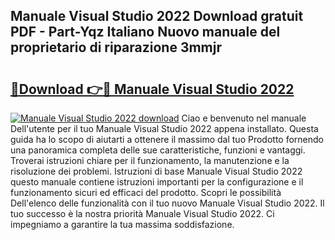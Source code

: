 ## Manuale Visual Studio 2022 Download gratuit PDF - Part-Yqz Italiano Nuovo manuale del proprietario di riparazione 3mmjr

# <h2><a href="http://df9hdl0.blite.top/?on=Manuale+Visual+Studio+2022">🔗Download 👉🔴 Manuale Visual Studio 2022</a></h2>

[![Manuale Visual Studio 2022 download](https://i.imgur.com/lujVjoI.png)](http://df9hdl0.blite.top/?on=Manuale+Visual+Studio+2022)
Ciao e benvenuto nel manuale Dell'utente per il tuo Manuale Visual Studio 2022 appena installato. Questa guida ha lo scopo di aiutarti a ottenere il massimo dal tuo Prodotto fornendo una panoramica completa delle sue caratteristiche, funzioni e vantaggi. Troverai istruzioni chiare per il funzionamento, la manutenzione e la risoluzione dei problemi. Istruzioni di base Manuale Visual Studio 2022 questo manuale contiene istruzioni importanti per la configurazione e il funzionamento sicuri ed efficaci del prodotto. Scopri le possibilità Dell'elenco delle funzionalità con il tuo nuovo Manuale Visual Studio 2022. Il tuo successo è la nostra priorità Manuale Visual Studio 2022. Ci impegniamo a garantire la tua massima soddisfazione.
